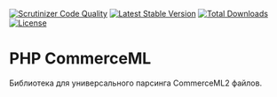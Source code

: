 [![Scrutinizer Code Quality](https://scrutinizer-ci.com/g/carono/commerceml/badges/quality-score.png?b=master)](https://scrutinizer-ci.com/g/carono/commerceml/?branch=master)
[![Latest Stable Version](https://poser.pugx.org/carono/commerceml/v/stable)](https://packagist.org/packages/carono/commerceml)
[![Total Downloads](https://poser.pugx.org/carono/commerceml/downloads)](https://packagist.org/packages/carono/commerceml)
[![License](https://poser.pugx.org/carono/commerceml/license)](https://packagist.org/packages/carono/commerceml)

PHP CommerceML
==============

Библиотека для универсального парсинга CommerceML2 файлов.
